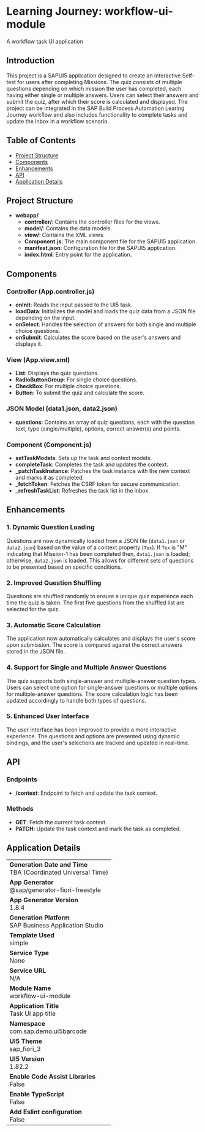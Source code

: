 
# Learning Journey: workflow-ui-module

A workflow task UI application


## Introduction

This project is a SAPUI5 application designed to create an interactive Self-test for users after completing Missions. The quiz consists of multiple questions depending on which mission the user has completed, each having either single or multiple answers. Users can select their answers and submit the quiz, after which their score is calculated and displayed. 
The project can be integrated in the SAP Build Process Automation Learing Journey workflow and also includes functionality to complete tasks and update the inbox in a workflow scenario.

## Table of Contents

- [Project Structure](#project-structure)
- [Components](#components)
- [Enhancements](#enhancements)
- [API](#api)
- [Application Details](#application-details)

## Project Structure
- **webapp/**
  - **controller/**: Contains the controller files for the views.
  - **model/**: Contains the data models.
  - **view/**: Contains the XML views.
  - **Component.js**: The main component file for the SAPUI5 application.
  - **manifest.json**: Configuration file for the SAPUI5 application.
  - **index.html**: Entry point for the application.
 

## Components

### Controller (App.controller.js)

- **onInit**: Reads the input passed to the UI5 task.
- **loadData**: Initializes the model and loads the quiz data from a JSON file depending on the input.
- **onSelect**: Handles the selection of answers for both single and multiple choice questions.
- **onSubmit**: Calculates the score based on the user's answers and displays it.

### View (App.view.xml)

- **List**: Displays the quiz questions.
- **RadioButtonGroup**: For single choice questions.
- **CheckBox**: For multiple choice questions.
- **Button**: To submit the quiz and calculate the score.

### JSON Model (data1.json, data2.json)

- **questions**: Contains an array of quiz questions, each with the question text, type (single/multiple), options, correct answer(s) and points.

### Component (Component.js)

- **setTaskModels**: Sets up the task and context models.
- **completeTask**: Completes the task and updates the context.
- **_patchTaskInstance**: Patches the task instance with the new context and marks it as completed.
- **_fetchToken**: Fetches the CSRF token for secure communication.
- **_refreshTaskList**: Refreshes the task list in the inbox.

## Enhancements

### 1. Dynamic Question Loading
Questions are now dynamically loaded from a JSON file (`data1.json` or `data2.json`) based on the value of a context property (`Tex`). If `Tex` is "M" indicating that Mission-1 has been completed then, `data1.json` is loaded; otherwise, `data2.json` is loaded. This allows for different sets of questions to be presented based on specific conditions.

### 2. Improved Question Shuffling
Questions are shuffled randomly to ensure a unique quiz experience each time the quiz is taken. The first five questions from the shuffled list are selected for the quiz.

### 3. Automatic Score Calculation
The application now automatically calculates and displays the user's score upon submission. The score is compared against the correct answers stored in the JSON file.

### 4. Support for Single and Multiple Answer Questions
The quiz supports both single-answer and multiple-answer question types. Users can select one option for single-answer questions or multiple options for multiple-answer questions. The score calculation logic has been updated accordingly to handle both types of questions.

### 5. Enhanced User Interface
The user interface has been improved to provide a more interactive experience. The questions and options are presented using dynamic bindings, and the user's selections are tracked and updated in real-time.

## API

### Endpoints

- **/context**: Endpoint to fetch and update the task context.

### Methods

- **GET**: Fetch the current task context.
- **PATCH**: Update the task context and mark the task as completed.


## Application Details
|               |
| ------------- |
|**Generation Date and Time**<br>TBA (Coordinated Universal Time)|
|**App Generator**<br>@sap/generator-fiori-freestyle|
|**App Generator Version**<br>1.8.4|
|**Generation Platform**<br>SAP Business Application Studio|
|**Template Used**<br>simple|
|**Service Type**<br>None|
|**Service URL**<br>N/A
|**Module Name**<br>workflow-ui-module|
|**Application Title**<br>Task UI app title|
|**Namespace**<br>com.sap.demo.ui5barcode|
|**UI5 Theme**<br>sap_fiori_3|
|**UI5 Version**<br>1.82.2|
|**Enable Code Assist Libraries**<br>False|
|**Enable TypeScript**<br>False|
|**Add Eslint configuration**<br>False|
